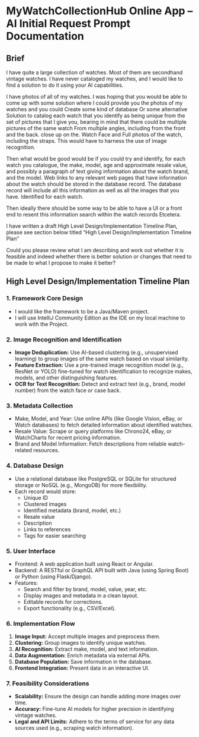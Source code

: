 # MyWatchCollectionHub Online App – AI Initial Request Prompt Documentation

## Brief

I have quite a large collection of watches. Most of them are secondhand vintage watches. I have never cataloged my
watches, and I would like to find a solution to do it using your AI capabilities.

I have photos of all of my watches. I was hoping that you would be able to come up with some solution where I could
provide you the photos of my watches and you could Create some kind of database Or some alternative Solution to catalog
each watch that you identify as being unique from the set of pictures that I give you, bearing in mind that there could
be multiple pictures of the same watch From multiple angles, including from the front and the back. close up on the.
Watch Face and Full photos of the watch, including the straps. This would have to harness the use of image recognition.

Then what would be good would be if you could try and identify, for each watch you catalogue, the make, model, age and
approximate resale value, and possibly a paragraph of text giving information about the watch brand, and the model. Web
links to any relevant web pages that have information about the watch should be stored in the database record. The
database record will include all this information as well as all the images that you have. Identified for each watch.

Then ideally there should be some way to be able to have a UI or a front end to resent this information search within
the watch records Etcetera.

I have written a draft High Level Design/Implementation Timeline Plan, please see section below titled “High Level
Design/Implementation Timeline Plan”

Could you please review what I am describing and work out whether it is feasible and indeed whether there is better
solution or changes that need to be made to what I propose to make it better?

## High Level Design/Implementation Timeline Plan

### 1. Framework Core Design

* I would like the framework to be a Java/Maven project.
* I will use IntelliJ Community Edition as the IDE on my local machine to work with the Project.

### 2. Image Recognition and Identification

* **Image Deduplication:** Use AI-based clustering (e.g., unsupervised learning) to group images of the same watch based
  on visual similarity.
* **Feature Extraction:** Use a pre-trained image recognition model (e.g., ResNet or YOLO) fine-tuned for watch
  identification to recognize makes, models, and other distinguishing features.
* **OCR for Text Recognition:** Detect and extract text (e.g., brand, model number) from the watch face or case back.

### 3. Metadata Collection

* Make, Model, and Year: Use online APIs (like Google Vision, eBay, or Watch databases) to fetch detailed information
  about identified watches.
* Resale Value: Scrape or query platforms like Chrono24, eBay, or WatchCharts for recent pricing information.
* Brand and Model Information: Fetch descriptions from reliable watch-related resources.

### 4. Database Design

* Use a relational database like PostgreSQL or SQLite for structured storage or NoSQL (e.g., MongoDB) for more
  flexibility.
* Each record would store:
    + Unique ID
    + Clustered images
    + Identified metadata (brand, model, etc.)
    + Resale value
    + Description
    + Links to references
    + Tags for easier searching

### 5. User Interface

* Frontend: A web application built using React or Angular.
* Backend: A RESTful or GraphQL API built with Java (using Spring Boot) or Python (using Flask/Django).
* Features:
    + Search and filter by brand, model, value, year, etc.
    + Display images and metadata in a clean layout.
    + Editable records for corrections.
    + Export functionality (e.g., CSV/Excel).

### 6. Implementation Flow

1. **Image Input:** Accept multiple images and preprocess them.
2. **Clustering:** Group images to identify unique watches.
3. **AI Recognition:** Extract make, model, and text information.
4. **Data Augmentation:** Enrich metadata via external APIs.
5. **Database Population:** Save information in the database.
6. **Frontend Integration:** Present data in an interactive UI.

### 7. Feasibility Considerations

* **Scalability:** Ensure the design can handle adding more images over time.
* **Accuracy:** Fine-tune AI models for higher precision in identifying vintage watches.
* **Legal and API Limits:** Adhere to the terms of service for any data sources used (e.g., scraping watch information).